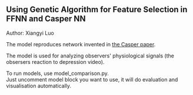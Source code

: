 
## Using Genetic Algorithm for Feature Selection in FFNN and Casper NN

Author: Xiangyi Luo

The model reproduces network invented in [the Casper paper](https://www.researchgate.net/publication/227146979_A_Cascade_network_algorithm_employing_Progressive_RPROP).

The model is used for analyzing observers' physiological signals (the obsersers reaction to depression video).


To run models, use model_comparison.py.  
Just uncomment model block you want to use, it will do evaluation and visualisation automatically.  

